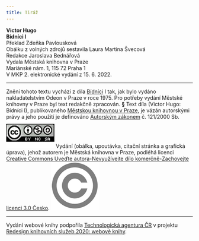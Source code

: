 ```yaml
---
title: Tiráž
---
```


**Victor Hugo**  
**Bídníci I**  
Překlad Zdeňka Pavlousková  
Obálku z volných zdrojů sestavila Laura Martina Švecová  
Redakce Jaroslava Bednářová  
Vydala Městská knihovna v Praze  
Mariánské nám. 1, 115 72 Praha 1  
V MKP 2. elektronické vydání z 15. 6. 2022.

***

Znění tohoto textu vychází z díla [Bídníci](https://search.mlp.cz/cz/titul/bidnici/142338/) I tak, jak bylo vydáno nakladatelstvím Odeon v Praze v roce 1975. Pro potřeby vydání Městské knihovny v Praze byl text redakčně zpracován.
**§**
Text díla (Victor Hugo: Bídníci I), publikovaného [Městskou knihovnou v Praze](https://www.mlp.cz/cz/), je vázán autorskými právy a jeho použití je definováno [Autorským zákonem](https://www.mkcr.cz/predpisy-zakonu-709.html) č. 121/2000 Sb.
[![image001.jpg](./resources/image001_fmt.png)](https://creativecommons.org/licenses/by-nc-sa/3.0/cz/)
Vydání (obálka, upoutávka, citační stránka a grafická úprava), jehož autorem je Městská knihovna v Praze, podléhá licenci [Creative Commons Uveďte autora-Nevyužívejte dílo komerčně-Zachovejte licenci 3.0 Česko](https://creativecommons.org/licenses/by-nc-sa/3.0/cz/).
![image002.jpg](./resources/image002_fmt.png)

***

Vydání webové knihy podpořila [Technologická agentura ČR](https://www.tacr.cz/) v projektu [Redesign knihovních služeb 2020: webové knihy](https://starfos.tacr.cz/cs/project/TL04000391).